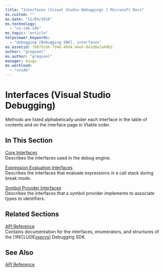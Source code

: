 ```yaml
---
title: "Interfaces (Visual Studio Debugging) | Microsoft Docs"
ms.custom: ""
ms.date: "11/04/2016"
ms.technology: 
  - "vs-ide-sdk"
ms.topic: "article"
helpviewer_keywords: 
  - "debugging [Debugging SDK], interfaces"
ms.assetid: 79875cbb-f946-49d4-94eb-941d0e1a40b2
author: "gregvanl"
ms.author: "gregvanl"
manager: douge
ms.workload: 
  - "vssdk"
---
```

# Interfaces (Visual Studio Debugging)
Methods are listed alphabetically under each interface in the table of contents and on the interface page in Vtable order.  
  
## In This Section  
 [Core Interfaces](../../../extensibility/debugger/reference/core-interfaces.md)  
 Describes the interfaces used in the debug engine.  
  
 [Expression Evaluation Interfaces](../../../extensibility/debugger/reference/expression-evaluation-interfaces.md)  
 Describes the interfaces that evaluate expressions in a call stack during break mode.  
  
 [Symbol Provider Interfaces](../../../extensibility/debugger/reference/symbol-provider-interfaces.md)  
 Describes the interfaces that a symbol provider implements to associate types to identifiers.  
  
## Related Sections  
 [API Reference](../../../extensibility/debugger/reference/api-reference-visual-studio-debugging.md)  
 Contains documentation for the interfaces, enumerators, and structures of the [!INCLUDE[vsprvs](../../../code-quality/includes/vsprvs_md.md)] Debugging SDK.  
  
## See Also  
 [API Reference](../../../extensibility/debugger/reference/api-reference-visual-studio-debugging.md)